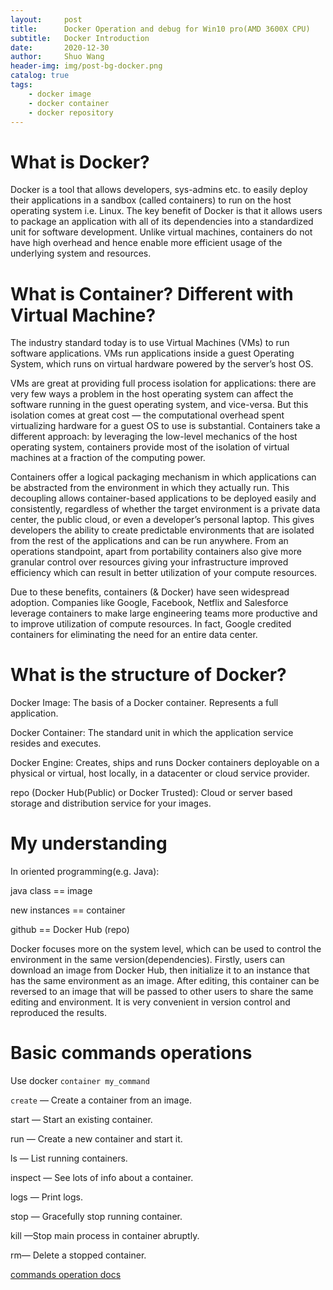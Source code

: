 ```yaml
---
layout:     post
title:      Docker Operation and debug for Win10 pro(AMD 3600X CPU)
subtitle:   Docker Introduction
date:       2020-12-30
author:     Shuo Wang
header-img: img/post-bg-docker.png
catalog: true
tags:
    - docker image
    - docker container
    - docker repository
---
```


# What is Docker?
Docker is a tool that allows developers, sys-admins etc. to easily deploy their applications in a sandbox (called containers) to run on the host operating system i.e. Linux. The key benefit of Docker is that it allows users to package an application with all of its dependencies into a standardized unit for software development. Unlike virtual machines, containers do not have high overhead and hence enable more efficient usage of the underlying system and resources.


# What is Container? Different with Virtual Machine?
The industry standard today is to use Virtual Machines (VMs) to run software applications. VMs run applications inside a guest Operating System, which runs on virtual hardware powered by the server’s host OS.

VMs are great at providing full process isolation for applications: there are very few ways a problem in the host operating system can affect the software running in the guest operating system, and vice-versa. But this isolation comes at great cost — the computational overhead spent virtualizing hardware for a guest OS to use is substantial.
Containers take a different approach: by leveraging the low-level mechanics of the host operating system, containers provide most of the isolation of virtual machines at a fraction of the computing power.

Containers offer a logical packaging mechanism in which applications can be abstracted from the environment in which they actually run. This decoupling allows container-based applications to be deployed easily and consistently, regardless of whether the target environment is a private data center, the public cloud, or even a developer’s personal laptop. This gives developers the ability to create predictable environments that are isolated from the rest of the applications and can be run anywhere.
From an operations standpoint, apart from portability containers also give more granular control over resources giving your infrastructure improved efficiency which can result in better utilization of your compute resources.

Due to these benefits, containers (& Docker) have seen widespread adoption. Companies like Google, Facebook, Netflix and Salesforce leverage containers to make large engineering teams more productive and to improve utilization of compute resources. In fact, Google credited containers for eliminating the need for an entire data center.

# What is the structure of Docker?
Docker Image: The basis of a Docker container. Represents a full application.

Docker Container: The standard unit in which the application service resides and executes.

Docker Engine: Creates, ships and runs Docker containers deployable on a physical or virtual, host locally, in a datacenter or cloud service provider.

repo (Docker Hub(Public) or Docker Trusted): Cloud or server based storage and distribution service for your images.

# My understanding
In oriented programming(e.g. Java): 

java class == image

new instances == container

github == Docker Hub (repo)

Docker focuses more on the system level, which can be used to control the environment in the same version(dependencies). Firstly, users can download an image from Docker Hub, then initialize it to an instance that has the same environment as an image. After editing, this container can be reversed to an image that will be passed to other users to share the same editing and environment. It is very convenient in version control and reproduced the results.

# Basic commands operations
Use docker `container my_command`

`create` — Create a container from an image.

start — Start an existing container.

run — Create a new container and start it.

ls — List running containers.

inspect — See lots of info about a container.

logs — Print logs.

stop — Gracefully stop running container.

kill —Stop main process in container abruptly.

rm— Delete a stopped container.

[commands operation docs](https://docs.docker.com/engine/reference/commandline/docker/)
